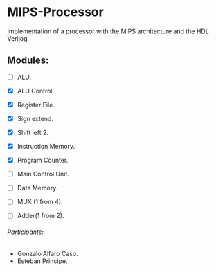 # MIPS-Processor
Implementation of a processor with the MIPS architecture and the HDL Verilog.

## Modules:
- [ ] ALU.
- [x] ALU Control.
- [x] Register File.
- [x] Sign extend.
- [x] Shift left 2.
- [x] Instruction Memory.
- [x] Program Counter.
- [ ] Main Control Unit.
- [ ] Data Memory.
- [ ] MUX (1 from 4).
- [ ] Adder(1 from 2). 
  

###### Participants:
- Gonzalo Alfaro Caso.
- Esteban Principe.
